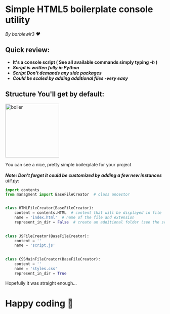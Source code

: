 # Simple HTML5 boilerplate console utility
*By barbiewir3 ❤️*

## Quick review:
- **It's a console script ( See all available commands simply typing *-h* )**
- ***Script is written fully in Python***
- ***Script Don't demands any side packages***
- ***Could be scaled by adding additional files -very easy***

## Structure You'll get by default:
<img width="170" alt="boiler" src="https://user-images.githubusercontent.com/91872676/179374211-d7463b8c-c02d-4c33-b89d-f35451b80602.png">


You can see a nice, pretty simple boilerplate for your project \
\
***Note: Don't forget it could be customized by adding a few new instances*** \
*util.py:*

```python
import contents
from managment import BaseFileCreator  # class ancestor


class HTMLFileCreator(BaseFileCreator):
    content = contents.HTML  # content that will be displayed in file 
    name = 'index.html'  # name of the file and extension
    represent_in_dir = False  # create an additional folder (see the screen above: css folder) 
                              

class JSFileCreator(BaseFileCreator):
    content = ''
    name = 'script.js'

    
class CSSMainFileCreator(BaseFileCreator):
    content = ''
    name = 'styles.css'
    represent_in_dir = True
```
Hopefully it was straight enough... 

# Happy coding 👾
